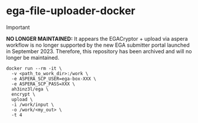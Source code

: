 # ega-file-uploader-docker

> [!IMPORTANT]
> **NO LONGER MAINTAINED:** It appears the EGACryptor + upload via aspera workflow is no longer supported by the new EGA submitter portal launched in September 2023. Therefore, this repository has been archived and will no longer be maintained.

```
docker run --rm -it \
  -v <path_to_work_dir>:/work \
  -e ASPERA_SCP_USER=ega-box-XXX \
  -e ASPERA_SCP_PASS=XXX \
  ah3inz3l/ega \
  encrypt \
  upload \
  -i /work/input \
  -o /work/<my_out> \
  -t 4
```
